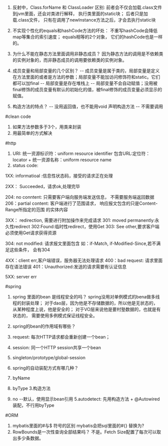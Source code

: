 1. 反射中，Class.forName 和 ClassLoader 区别:
前者会不仅会加载.class文件到jvm里面，还会对类进行解释， 执行类里面的static块； 后者只是加载.class文件，
只有在调用了newInstance方法之后，才会去执行static块

2. 不实现个性化的equals和hashCode方法的坏处：
不重写hashCode会降低map等集合的索引速度； equals相等的2个对象， 它们的hashCode也是一样的。

3. 为什么不能在静态方法里面调用非静态成员？
因为静态方法的调用是不依赖类的实例对象的，而非静态成员的调用要依赖类的实例对象。

4. 成员变量和局部变量的几个区别？
  -- 成员变量是属于类的，局部变量是定义在方法里面的或者是方法的参数；局部变量不能加访问修饰符和static。它们都可以加final
  -- 局部变量是存在堆栈上
  -- 局部变量不会自动赋值；没用被final修饰的成员变量有默认的初始化的值，被final修饰的成员变量必须显示的赋值。
  
5. 构造方法的特点？
 -- 没用返回值，也不能用void 声明构造方法
 -- 不需要调用
 
#clean code
1. 如果方法参数多于3个，用类来封装
2. 用最简单的方式解决

#http
1. URI: 统一资源标识符：uniform resource identifier
包含URL:定位符：locator + 统一资源名称：uniform resource name
2. status code:

 1XX: informatioal :信息性状态码，接受的请求正在处理
 
 2XX： Succeeded，请求ok,处理完毕
 
 204: no conntent: 只需要客户端向服务端发送信息，
 不需要服务端返回数据
 206：partial content: 客户端进行了范围请求，
 响应报文包含的只是Content-Range所指定的范围
 的实体内容
 
 3XX： redirection, 需要进行附加操作来完成请求
 301: moved permanently:永久性redirect
 302:Found:临时性redirect，使用Get
 303: See other,要求客户端必须使用Get请求获得资源
 
 304: not modified: 请求报文里面包含
 如：if-Match, if-Modified-Since,若不满足这些条件，
 会有304
 
 4XX：client err,客户端错误，服务器无法处理请求
 400：bad request: 请求里面存在语法错误
 401：Unauthorized:发送的请求需要有认证信息
 
 5XX: server err
 
 #spring
 1. spring 里面的bean 是线程安全的吗？
 spring没用对单例模式的bena做多线程的封装处理；
 对于dao层，因为他是不存储数据的，所以他是无状态的，
 从某种程度上说，他是安全的；
 对于VO层来说他是要村塾数据的，也就是有状态的，
 需要使用多例模式保证线程安全。
 
 2. spring的bean的作用域有哪些？
  1. request: 每次HTTP请求都会重新创建一个bean；
  2. session: 同一个HTTP session共享一个bean
  3. singleton/prototype/global-session
 
 3. spring的自动装配方式有哪几种？
  1. byName
  2. byType
  3.构造方法
  4. no --默认，使用显示bean引用
  5.autodetect: 先用构造方法 + @Autowired装配，不行用byType
  
  #ORM
  1. mybatis里面的#与$ 符号的区别
  mybatis会把sql里面的#{} 替换为?
  2. RowBounds是一次性查询全部结果吗？
  不是。Fetch Size配置了每次可以取出多少条数据。
